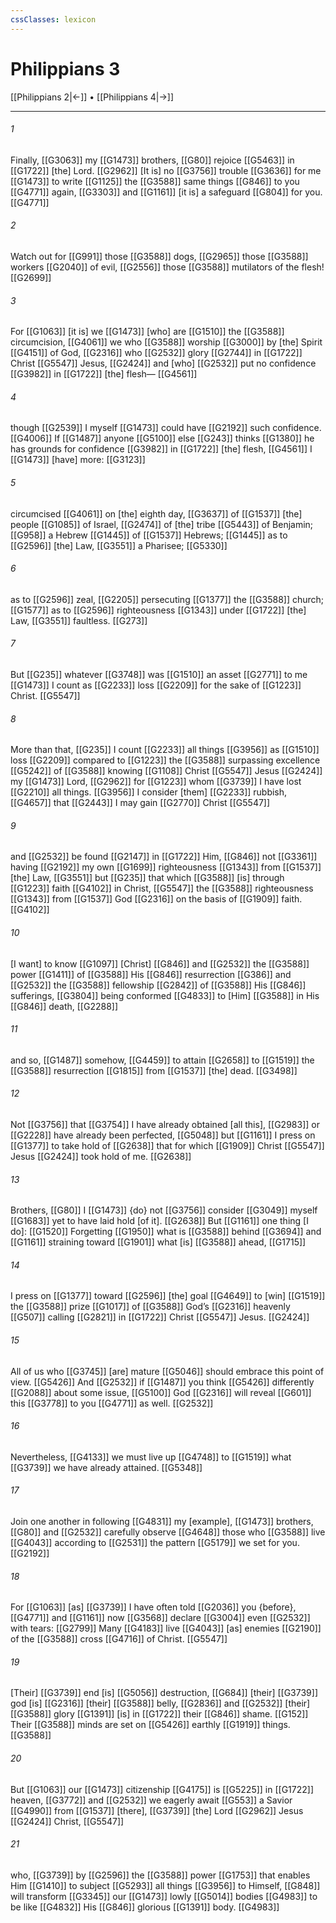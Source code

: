 ```yaml
---
cssClasses: lexicon
---
```


# Philippians 3

[[Philippians 2|←]] • [[Philippians 4|→]]

---

###### 1
Finally, [[G3063]] my [[G1473]] brothers, [[G80]] rejoice [[G5463]] in [[G1722]] [the] Lord. [[G2962]] [It is] no [[G3756]] trouble [[G3636]] for me [[G1473]] to write [[G1125]] the [[G3588]] same things [[G846]] to you [[G4771]] again, [[G3303]] and [[G1161]] [it is] a safeguard [[G804]] for you. [[G4771]]

###### 2
Watch out for [[G991]] those [[G3588]] dogs, [[G2965]] those [[G3588]] workers [[G2040]] of evil, [[G2556]] those [[G3588]] mutilators of the flesh! [[G2699]]

###### 3
For [[G1063]] [it is] we [[G1473]] [who] are [[G1510]] the [[G3588]] circumcision, [[G4061]] we who [[G3588]] worship [[G3000]] by [the] Spirit [[G4151]] of God, [[G2316]] who [[G2532]] glory [[G2744]] in [[G1722]] Christ [[G5547]] Jesus, [[G2424]] and [who] [[G2532]] put no confidence [[G3982]] in [[G1722]] [the] flesh— [[G4561]]

###### 4
though [[G2539]] I myself [[G1473]] could have [[G2192]] such confidence. [[G4006]] If [[G1487]] anyone [[G5100]] else [[G243]] thinks [[G1380]] he has grounds for confidence [[G3982]] in [[G1722]] [the] flesh, [[G4561]] I [[G1473]] [have] more: [[G3123]]

###### 5
circumcised [[G4061]] on [the] eighth day, [[G3637]] of [[G1537]] [the] people [[G1085]] of Israel, [[G2474]] of [the] tribe [[G5443]] of Benjamin; [[G958]] a Hebrew [[G1445]] of [[G1537]] Hebrews; [[G1445]] as to [[G2596]] [the] Law, [[G3551]] a Pharisee; [[G5330]]

###### 6
as to [[G2596]] zeal, [[G2205]] persecuting [[G1377]] the [[G3588]] church; [[G1577]] as to [[G2596]] righteousness [[G1343]] under [[G1722]] [the] Law, [[G3551]] faultless. [[G273]]

###### 7
But [[G235]] whatever [[G3748]] was [[G1510]] an asset [[G2771]] to me [[G1473]] I count as [[G2233]] loss [[G2209]] for the sake of [[G1223]] Christ. [[G5547]]

###### 8
More than that, [[G235]] I count [[G2233]] all things [[G3956]] as [[G1510]] loss [[G2209]] compared to [[G1223]] the [[G3588]] surpassing excellence [[G5242]] of [[G3588]] knowing [[G1108]] Christ [[G5547]] Jesus [[G2424]] my [[G1473]] Lord, [[G2962]] for [[G1223]] whom [[G3739]] I have lost [[G2210]] all things. [[G3956]] I consider [them] [[G2233]] rubbish, [[G4657]] that [[G2443]] I may gain [[G2770]] Christ [[G5547]]

###### 9
and [[G2532]] be found [[G2147]] in [[G1722]] Him, [[G846]] not [[G3361]] having [[G2192]] my own [[G1699]] righteousness [[G1343]] from [[G1537]] [the] Law, [[G3551]] but [[G235]] that which [[G3588]] [is] through [[G1223]] faith [[G4102]] in Christ, [[G5547]] the [[G3588]] righteousness [[G1343]] from [[G1537]] God [[G2316]] on the basis of [[G1909]] faith. [[G4102]]

###### 10
[I want] to know [[G1097]] [Christ] [[G846]] and [[G2532]] the [[G3588]] power [[G1411]] of [[G3588]] His [[G846]] resurrection [[G386]] and [[G2532]] the [[G3588]] fellowship [[G2842]] of [[G3588]] His [[G846]] sufferings, [[G3804]] being conformed [[G4833]] to [Him] [[G3588]] in His [[G846]] death, [[G2288]]

###### 11
and so, [[G1487]] somehow, [[G4459]] to attain [[G2658]] to [[G1519]] the [[G3588]] resurrection [[G1815]] from [[G1537]] [the] dead. [[G3498]]

###### 12
Not [[G3756]] that [[G3754]] I have already obtained [all this], [[G2983]] or [[G2228]] have already been perfected, [[G5048]] but [[G1161]] I press on [[G1377]] to take hold of [[G2638]] that for which [[G1909]] Christ [[G5547]] Jesus [[G2424]] took hold of me. [[G2638]]

###### 13
Brothers, [[G80]] I [[G1473]] {do} not [[G3756]] consider [[G3049]] myself [[G1683]] yet to have laid hold [of it]. [[G2638]] But [[G1161]] one thing [I do]: [[G1520]] Forgetting [[G1950]] what is [[G3588]] behind [[G3694]] and [[G1161]] straining toward [[G1901]] what [is] [[G3588]] ahead, [[G1715]]

###### 14
I press on [[G1377]] toward [[G2596]] [the] goal [[G4649]] to [win] [[G1519]] the [[G3588]] prize [[G1017]] of [[G3588]] God’s [[G2316]] heavenly [[G507]] calling [[G2821]] in [[G1722]] Christ [[G5547]] Jesus. [[G2424]]

###### 15
All of us who [[G3745]] [are] mature [[G5046]] should embrace this point of view. [[G5426]] And [[G2532]] if [[G1487]] you think [[G5426]] differently [[G2088]] about some issue, [[G5100]] God [[G2316]] will reveal [[G601]] this [[G3778]] to you [[G4771]] as well. [[G2532]]

###### 16
Nevertheless, [[G4133]] we must live up [[G4748]] to [[G1519]] what [[G3739]] we have already attained. [[G5348]]

###### 17
Join one another in following [[G4831]] my [example], [[G1473]] brothers, [[G80]] and [[G2532]] carefully observe [[G4648]] those who [[G3588]] live [[G4043]] according to [[G2531]] the pattern [[G5179]] we set for you. [[G2192]]

###### 18
For [[G1063]] [as] [[G3739]] I have often told [[G2036]] you {before}, [[G4771]] and [[G1161]] now [[G3568]] declare [[G3004]] even [[G2532]] with tears: [[G2799]] Many [[G4183]] live [[G4043]] [as] enemies [[G2190]] of the [[G3588]] cross [[G4716]] of Christ. [[G5547]]

###### 19
[Their] [[G3739]] end [is] [[G5056]] destruction, [[G684]] [their] [[G3739]] god [is] [[G2316]] [their] [[G3588]] belly, [[G2836]] and [[G2532]] [their] [[G3588]] glory [[G1391]] [is] in [[G1722]] their [[G846]] shame. [[G152]] Their [[G3588]] minds are set on [[G5426]] earthly [[G1919]] things. [[G3588]]

###### 20
But [[G1063]] our [[G1473]] citizenship [[G4175]] is [[G5225]] in [[G1722]] heaven, [[G3772]] and [[G2532]] we eagerly await [[G553]] a Savior [[G4990]] from [[G1537]] [there], [[G3739]] [the] Lord [[G2962]] Jesus [[G2424]] Christ, [[G5547]]

###### 21
who, [[G3739]] by [[G2596]] the [[G3588]] power [[G1753]] that enables Him [[G1410]] to subject [[G5293]] all things [[G3956]] to Himself, [[G848]] will transform [[G3345]] our [[G1473]] lowly [[G5014]] bodies [[G4983]] to be like [[G4832]] His [[G846]] glorious [[G1391]] body. [[G4983]]

